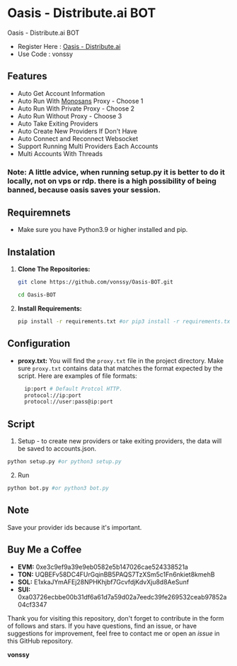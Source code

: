 # Oasis - Distribute.ai BOT
Oasis - Distribute.ai BOT

- Register Here : [Oasis - Distribute.ai](https://r.distribute.ai/vonssy)
- Use Code : vonssy

## Features

  - Auto Get Account Information
  - Auto Run With [Monosans](https://raw.githubusercontent.com/monosans/proxy-list/main/proxies/all.txt) Proxy - Choose 1
  - Auto Run With Private Proxy - Choose 2
  - Auto Run Without Proxy - Choose 3
  - Auto Take Exiting Providers
  - Auto Create New Providers If Don't Have
  - Auto Connect and Reconnect Websocket
  - Support Running Multi Providers Each Accounts
  - Multi Accounts With Threads

### Note: A little advice, when running setup.py it is better to do it locally, not on vps or rdp. there is a high possibility of being banned, because oasis saves your session.

## Requiremnets

- Make sure you have Python3.9 or higher installed and pip.

## Instalation

1. **Clone The Repositories:**
   ```bash
   git clone https://github.com/vonssy/Oasis-BOT.git
   ```
   ```bash
   cd Oasis-BOT
   ```

2. **Install Requirements:**
   ```bash
   pip install -r requirements.txt #or pip3 install -r requirements.txt
   ```

## Configuration

- **proxy.txt:** You will find the `proxy.txt` file in the project directory. Make sure `proxy.txt` contains data that matches the format expected by the script. Here are examples of file formats:
  ```bash
    ip:port # Default Protcol HTTP.
    protocol://ip:port
    protocol://user:pass@ip:port
  ```

## Script

1. Setup - to create new providers or take exiting providers, the data will be saved to accounts.json.
```bash
python setup.py #or python3 setup.py
```

2. Run
```bash
python bot.py #or python3 bot.py
```

## Note

Save your provider ids because it's important.

## Buy Me a Coffee

- **EVM:** 0xe3c9ef9a39e9eb0582e5b147026cae524338521a
- **TON:** UQBEFv58DC4FUrGqinBB5PAQS7TzXSm5c1Fn6nkiet8kmehB
- **SOL:** E1xkaJYmAFEj28NPHKhjbf7GcvfdjKdvXju8d8AeSunf
- **SUI:** 0xa03726ecbbe00b31df6a61d7a59d02a7eedc39fe269532ceab97852a04cf3347

Thank you for visiting this repository, don't forget to contribute in the form of follows and stars.
If you have questions, find an issue, or have suggestions for improvement, feel free to contact me or open an *issue* in this GitHub repository.

**vonssy**
